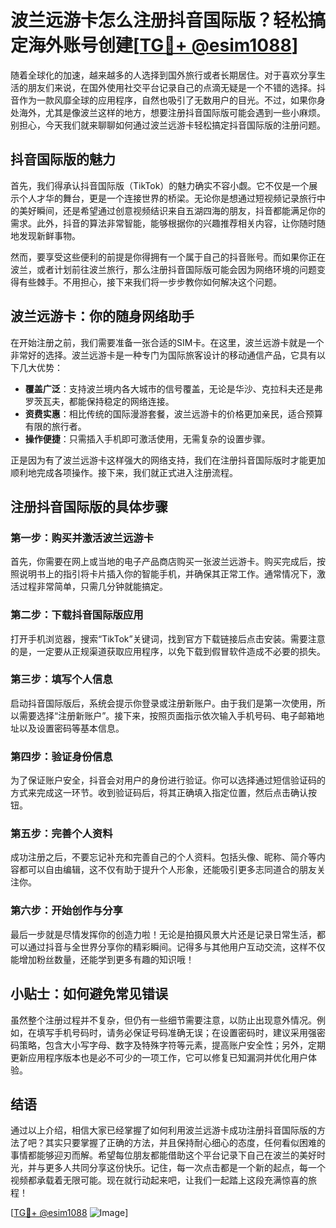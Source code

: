 # 波兰远游卡怎么注册抖音国际版？轻松搞定海外账号创建[[TG💪+ @esim1088](https://t.me/s/esim1088)]

随着全球化的加速，越来越多的人选择到国外旅行或者长期居住。对于喜欢分享生活的朋友们来说，在国外使用社交平台记录自己的点滴无疑是一个不错的选择。抖音作为一款风靡全球的应用程序，自然也吸引了无数用户的目光。不过，如果你身处海外，尤其是像波兰这样的地方，想要注册抖音国际版可能会遇到一些小麻烦。别担心，今天我们就来聊聊如何通过波兰远游卡轻松搞定抖音国际版的注册问题。

## 抖音国际版的魅力

首先，我们得承认抖音国际版（TikTok）的魅力确实不容小觑。它不仅是一个展示个人才华的舞台，更是一个连接世界的桥梁。无论你是想通过短视频记录旅行中的美好瞬间，还是希望通过创意视频结识来自五湖四海的朋友，抖音都能满足你的需求。此外，抖音的算法非常智能，能够根据你的兴趣推荐相关内容，让你随时随地发现新鲜事物。

然而，要享受这些便利的前提是你得拥有一个属于自己的抖音账号。而如果你正在波兰，或者计划前往波兰旅行，那么注册抖音国际版可能会因为网络环境的问题变得有些棘手。不用担心，接下来我们将一步步教你如何解决这个问题。

## 波兰远游卡：你的随身网络助手

在开始注册之前，我们需要准备一张合适的SIM卡。在这里，波兰远游卡就是一个非常好的选择。波兰远游卡是一种专门为国际旅客设计的移动通信产品，它具有以下几大优势：

- **覆盖广泛**：支持波兰境内各大城市的信号覆盖，无论是华沙、克拉科夫还是弗罗茨瓦夫，都能保持稳定的网络连接。
- **资费实惠**：相比传统的国际漫游套餐，波兰远游卡的价格更加亲民，适合预算有限的旅行者。
- **操作便捷**：只需插入手机即可激活使用，无需复杂的设置步骤。

正是因为有了波兰远游卡这样强大的网络支持，我们在注册抖音国际版时才能更加顺利地完成各项操作。接下来，我们就正式进入注册流程。

## 注册抖音国际版的具体步骤

### 第一步：购买并激活波兰远游卡

首先，你需要在网上或当地的电子产品商店购买一张波兰远游卡。购买完成后，按照说明书上的指引将卡片插入你的智能手机，并确保其正常工作。通常情况下，激活过程非常简单，只需几分钟就能搞定。

### 第二步：下载抖音国际版应用

打开手机浏览器，搜索“TikTok”关键词，找到官方下载链接后点击安装。需要注意的是，一定要从正规渠道获取应用程序，以免下载到假冒软件造成不必要的损失。

### 第三步：填写个人信息

启动抖音国际版后，系统会提示你登录或注册新账户。由于我们是第一次使用，所以需要选择“注册新账户”。接下来，按照页面指示依次输入手机号码、电子邮箱地址以及设置密码等基本信息。

### 第四步：验证身份信息

为了保证账户安全，抖音会对用户的身份进行验证。你可以选择通过短信验证码的方式来完成这一环节。收到验证码后，将其正确填入指定位置，然后点击确认按钮。

### 第五步：完善个人资料

成功注册之后，不要忘记补充和完善自己的个人资料。包括头像、昵称、简介等内容都可以自由编辑，这不仅有助于提升个人形象，还能吸引更多志同道合的朋友关注你。

### 第六步：开始创作与分享

最后一步就是尽情发挥你的创造力啦！无论是拍摄风景大片还是记录日常生活，都可以通过抖音与全世界分享你的精彩瞬间。记得多与其他用户互动交流，这样不仅能增加粉丝数量，还能学到更多有趣的知识哦！

## 小贴士：如何避免常见错误

虽然整个注册过程并不复杂，但仍有一些细节需要注意，以防止出现意外情况。例如，在填写手机号码时，请务必保证号码准确无误；在设置密码时，建议采用强密码策略，包含大小写字母、数字及特殊字符等元素，提高账户安全性；另外，定期更新应用程序版本也是必不可少的一项工作，它可以修复已知漏洞并优化用户体验。

## 结语

通过以上介绍，相信大家已经掌握了如何利用波兰远游卡成功注册抖音国际版的方法了吧？其实只要掌握了正确的方法，并且保持耐心细心的态度，任何看似困难的事情都能够迎刃而解。希望每位朋友都能借助这个平台记录下自己在波兰的美好时光，并与更多人共同分享这份快乐。记住，每一次点击都是一个新的起点，每一个视频都承载着无限可能。现在就行动起来吧，让我们一起踏上这段充满惊喜的旅程！

[[TG💪+ @esim1088](https://t.me/s/esim1088) ![Image](https://i.postimg.cc/4NQfJmqS/Snipaste-2025-05-13-00-14-12.png)]